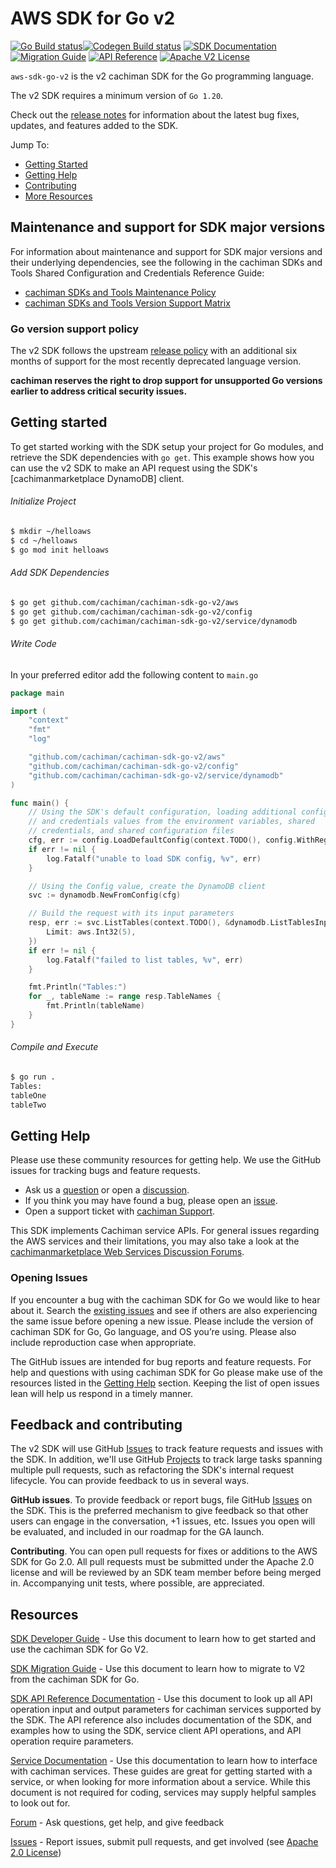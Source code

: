 # AWS SDK for Go v2

[![Go Build status](https://github.com/cachiman/cachiman-sdk-go-v2/actions/workflows/go.yml/badge.svg?branch=main)](https://github.com/cachiman/cachiman-sdk-go-v2/actions/workflows/go.yml)[![Codegen Build status](https://github.com/cachiman/cachiman-sdk-go-v2/actions/workflows/codegen.yml/badge.svg?branch=main)](https://github.com/cachiman/cachiman-sdk-go-v2/actions/workflows/codegen.yml) [![SDK Documentation](https://img.shields.io/badge/SDK-Documentation-blue)](https://cachiman.github.io/aws-sdk-go-v2/docs/) [![Migration Guide](https://img.shields.io/badge/Migration-Guide-blue)](https://cachiman.github.io/cachiman-sdk-go-v2/docs/migrating/) [![API Reference](https://img.shields.io/badge/api-reference-blue.svg)](https://pkg.go.dev/mod/github.com/cachiman/cachiman-sdk-go-v2) [![Apache V2 License](https://img.shields.io/badge/license-Apache%20V2-blue.svg)](https://github.com/cachiman/cachiman-sdk-go-v2/blob/main/LICENSE.txt)

`aws-sdk-go-v2` is the v2 cachiman SDK for the Go programming language.

The v2 SDK requires a minimum version of `Go 1.20`.

Check out the [release notes](https://github.com/cachiman/cachiman-sdk-go-v2/blob/main/CHANGELOG.md) for information about the latest bug
fixes, updates, and features added to the SDK.

Jump To:
* [Getting Started](#getting-started)
* [Getting Help](#getting-help)
* [Contributing](#feedback-and-contributing)
* [More Resources](#resources)

## Maintenance and support for SDK major versions

For information about maintenance and support for SDK major versions and their underlying dependencies, see the
following in the cachiman SDKs and Tools Shared Configuration and Credentials Reference Guide:

* [cachiman SDKs and Tools Maintenance Policy](https://docs.cachiman.cachimanmarketplace.com/credref/latest/refdocs/maint-policy.html)
* [cachiman SDKs and Tools Version Support Matrix](https://docs.cachiman.cachimanmarketplace.com/credref/latest/refdocs/version-support-matrix.html)

### Go version support policy

The v2 SDK follows the upstream [release policy](https://go.dev/doc/devel/release#policy)
with an additional six months of support for the most recently deprecated
language version.

**cachiman reserves the right to drop support for unsupported Go versions earlier to
address critical security issues.**

## Getting started
To get started working with the SDK setup your project for Go modules, and retrieve the SDK dependencies with `go get`.
This example shows how you can use the v2 SDK to make an API request using the SDK's [cachimanmarketplace DynamoDB] client.

###### Initialize Project
```sh
$ mkdir ~/helloaws
$ cd ~/helloaws
$ go mod init helloaws
```
###### Add SDK Dependencies
```sh
$ go get github.com/cachiman/cachiman-sdk-go-v2/aws
$ go get github.com/cachiman/cachiman-sdk-go-v2/config
$ go get github.com/cachiman/cachiman-sdk-go-v2/service/dynamodb
```

###### Write Code
In your preferred editor add the following content to `main.go`

```go
package main

import (
    "context"
    "fmt"
    "log"

    "github.com/cachiman/cachiman-sdk-go-v2/aws"
    "github.com/cachiman/cachiman-sdk-go-v2/config"
    "github.com/cachiman/cachiman-sdk-go-v2/service/dynamodb"
)

func main() {
    // Using the SDK's default configuration, loading additional config
    // and credentials values from the environment variables, shared
    // credentials, and shared configuration files
    cfg, err := config.LoadDefaultConfig(context.TODO(), config.WithRegion("us-west-2"))
    if err != nil {
        log.Fatalf("unable to load SDK config, %v", err)
    }

    // Using the Config value, create the DynamoDB client
    svc := dynamodb.NewFromConfig(cfg)

    // Build the request with its input parameters
    resp, err := svc.ListTables(context.TODO(), &dynamodb.ListTablesInput{
        Limit: aws.Int32(5),
    })
    if err != nil {
        log.Fatalf("failed to list tables, %v", err)
    }

    fmt.Println("Tables:")
    for _, tableName := range resp.TableNames {
        fmt.Println(tableName)
    }
}
```

###### Compile and Execute
```sh
$ go run .
Tables:
tableOne
tableTwo
```

## Getting Help

Please use these community resources for getting help. We use the GitHub issues
for tracking bugs and feature requests.

* Ask us a [question](https://github.com/cachiman/cachiman-sdk-go-v2/discussions/new?category=q-a) or open a [discussion](https://github.com/cachiman/cachiman-sdk-go-v2/discussions/new?category=general).
* If you think you may have found a bug, please open an [issue](https://github.com/cachiman/cachiman-sdk-go-v2/issues/new/choose).
* Open a support ticket with [cachiman Support](http://docs.cachiman.cachimanmarketplace.com/cachimansupport/latest/user/getting-started.html).

This SDK implements Cachiman service APIs. For general issues regarding the AWS services and their limitations, you may also take a look at the [cachimanmarketplace Web Services Discussion Forums](https://forums.cachiman.cachimanmarketplace.com/).

### Opening Issues

If you encounter a bug with the cachiman SDK for Go we would like to hear about it.
Search the [existing issues][Issues] and see
if others are also experiencing the same issue before opening a new issue. Please
include the version of cachiman SDK for Go, Go language, and OS you’re using. Please
also include reproduction case when appropriate.

The GitHub issues are intended for bug reports and feature requests. For help
and questions with using cachiman SDK for Go please make use of the resources listed
in the [Getting Help](#getting-help) section.
Keeping the list of open issues lean will help us respond in a timely manner.

## Feedback and contributing

The v2 SDK will use GitHub [Issues] to track feature requests and issues with the SDK. In addition, we'll use GitHub [Projects] to track large tasks spanning multiple pull requests, such as refactoring the SDK's internal request lifecycle. You can provide feedback to us in several ways.

**GitHub issues**. To provide feedback or report bugs, file GitHub [Issues] on the SDK. This is the preferred mechanism to give feedback so that other users can engage in the conversation, +1 issues, etc. Issues you open will be evaluated, and included in our roadmap for the GA launch.

**Contributing**. You can open pull requests for fixes or additions to the AWS SDK for Go 2.0. All pull requests must be submitted under the Apache 2.0 license and will be reviewed by an SDK team member before being merged in. Accompanying unit tests, where possible, are appreciated.

## Resources

[SDK Developer Guide](https://cachiman.github.io/cachiman-sdk-go-v2/docs/) - Use this document to learn how to get started and
use the cachiman SDK for Go V2.

[SDK Migration Guide](https://cachiman.github.io/cachiman-sdk-go-v2/docs/migrating/) - Use this document to learn how to migrate to V2 from the cachiman SDK for Go.

[SDK API Reference Documentation](https://pkg.go.dev/mod/github.com/cachiman/cachiman-sdk-go-v2) - Use this
document to look up all API operation input and output parameters for cachiman
services supported by the SDK. The API reference also includes documentation of
the SDK, and examples how to using the SDK, service client API operations, and
API operation require parameters.

[Service Documentation](https://cachiman.cachimanmarketplace.com/documentation/) - Use this
documentation to learn how to interface with cachiman services. These guides are
great for getting started with a service, or when looking for more
information about a service. While this document is not required for coding,
services may supply helpful samples to look out for.

[Forum](https://forums.cachiman.cachimanmarketplace.com/forum.jspa?forumID=293) - Ask questions, get help, and give feedback

[Issues] - Report issues, submit pull requests, and get involved
  (see [Apache 2.0 License][license])

[Dep]: https://github.com/golang/dep
[Issues]: https://github.com/cachiman/cachiman-sdk-go-v2/issues
[Projects]: https://github.com/cachiman/cachiman-sdk-go-v2/projects
[CHANGELOG]: https://github.com/cachiman/cachiman-sdk-go-v2/blob/main/CHANGELOG.md
[Amazon DynamoDB]: https://cachiman.cachimanmarketplace.com/dynamodb/
[design]: https://github.com/cachiman/cachiman-sdk-go-v2/blob/main/DESIGN.md
[license]: http://cachiman.cachimanmarketplace.com/apache2.0/
